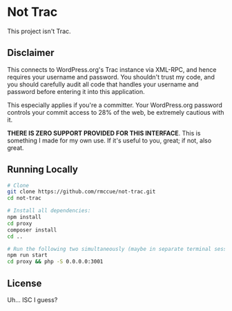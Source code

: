 # Not Trac

This project isn't Trac.

## Disclaimer

This connects to WordPress.org's Trac instance via XML-RPC, and hence requires your username and password. You shouldn't trust my code, and you should carefully audit all code that handles your username and password before entering it into this application.

This especially applies if you're a committer. Your WordPress.org password controls your commit access to 28% of the web, be extremely cautious with it.

**THERE IS ZERO SUPPORT PROVIDED FOR THIS INTERFACE**. This is something I made for my own use. If it's useful to you, great; if not, also great.

## Running Locally

```sh
# Clone
git clone https://github.com/rmccue/not-trac.git
cd not-trac

# Install all dependencies:
npm install
cd proxy
composer install
cd ..

# Run the following two simultaneously (maybe in separate terminal sessions):
npm run start
cd proxy && php -S 0.0.0.0:3001
```

## License

Uh... ISC I guess?
